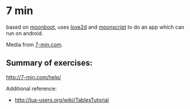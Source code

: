 # 7 min

based on [moonboot](https://github.com/JosePedroDias/moonboot),
uses [love2d](https://love2d.org/)
and [moonscript](http://moonscript.org/reference/)
to do an app which can run on android.

Media from [7-min.com](http://7-min.com).


## Summary of exercises:

http://7-min.com/help/



Additional reference:

* http://lua-users.org/wiki/TablesTutorial
